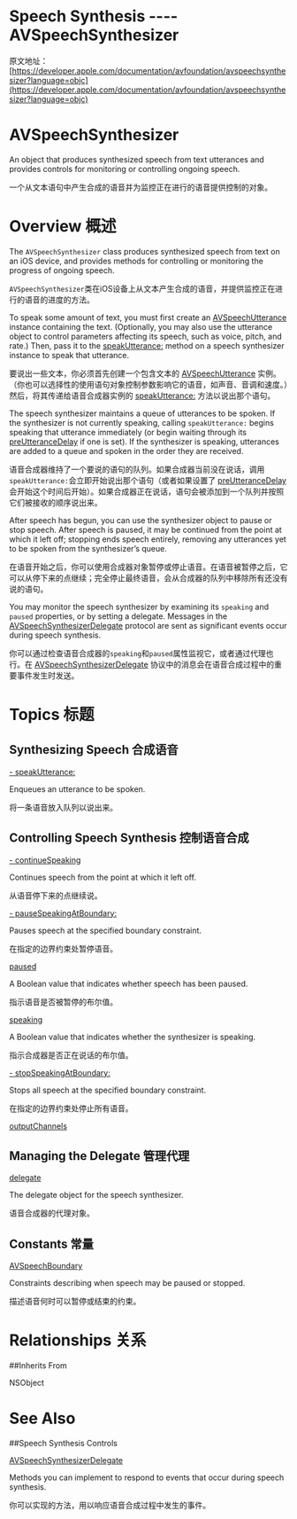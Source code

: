 # Speech Synthesis ---- AVSpeechSynthesizer

原文地址：
[https://developer.apple.com/documentation/avfoundation/avspeechsynthesizer?language=objc](https://developer.apple.com/documentation/avfoundation/avspeechsynthesizer?language=objc)

# AVSpeechSynthesizer

An object that produces synthesized speech from text utterances and provides controls for monitoring or controlling ongoing speech.

一个从文本语句中产生合成的语音并为监控正在进行的语音提供控制的对象。

# Overview 概述

The `AVSpeechSynthesizer` class produces synthesized speech from text on an iOS device, and provides methods for controlling or monitoring the progress of ongoing speech.

`AVSpeechSynthesizer`类在iOS设备上从文本产生合成的语音，并提供监控正在进行的语音的进度的方法。

To speak some amount of text, you must first create an [AVSpeechUtterance](https://developer.apple.com/documentation/avfoundation/avspeechutterance?language=objc) instance containing the text. (Optionally, you may also use the utterance object to control parameters affecting its speech, such as voice, pitch, and rate.) Then, pass it to the [speakUtterance:](https://developer.apple.com/documentation/avfoundation/avspeechsynthesizer/1619686-speakutterance?language=objc) method on a speech synthesizer instance to speak that utterance.

要说出一些文本，你必须首先创建一个包含文本的 [AVSpeechUtterance](https://developer.apple.com/documentation/avfoundation/avspeechutterance?language=objc) 实例。（你也可以选择性的使用语句对象控制参数影响它的语音，如声音、音调和速度。）然后，将其传递给语音合成器实例的 [speakUtterance:](https://developer.apple.com/documentation/avfoundation/avspeechsynthesizer/1619686-speakutterance?language=objc) 方法以说出那个语句。

The speech synthesizer maintains a queue of utterances to be spoken. If the synthesizer is not currently speaking, calling `speakUtterance:` begins speaking that utterance immediately (or begin waiting through its [preUtteranceDelay](https://developer.apple.com/documentation/avfoundation/avspeechutterance/1619679-preutterancedelay?language=objc) if one is set). If the synthesizer is speaking, utterances are added to a queue and spoken in the order they are received.

语音合成器维持了一个要说的语句的队列。如果合成器当前没在说话，调用`speakUtterance:`会立即开始说出那个语句（或者如果设置了 [preUtteranceDelay](https://developer.apple.com/documentation/avfoundation/avspeechutterance/1619679-preutterancedelay?language=objc) 会开始这个时间后开始）。如果合成器正在说话，语句会被添加到一个队列并按照它们被接收的顺序说出来。

After speech has begun, you can use the synthesizer object to pause or stop speech. After speech is paused, it may be continued from the point at which it left off; stopping ends speech entirely, removing any utterances yet to be spoken from the synthesizer’s queue.

在语音开始之后，你可以使用合成器对象暂停或停止语音。在语音被暂停之后，它可以从停下来的点继续；完全停止最终语音，会从合成器的队列中移除所有还没有说的语句。

You may monitor the speech synthesizer by examining its `speaking` and `paused` properties, or by setting a delegate. Messages in the [AVSpeechSynthesizerDelegate](https://developer.apple.com/documentation/avfoundation/avspeechsynthesizerdelegate?language=objc) protocol are sent as significant events occur during speech synthesis.

你可以通过检查语音合成器的`speaking`和`paused`属性监视它，或者通过代理也行。在 [AVSpeechSynthesizerDelegate](https://developer.apple.com/documentation/avfoundation/avspeechsynthesizerdelegate?language=objc) 协议中的消息会在语音合成过程中的重要事件发生时发送。

# Topics 标题

## Synthesizing Speech 合成语音

[- speakUtterance:](https://developer.apple.com/documentation/avfoundation/avspeechsynthesizer/1619686-speakutterance?language=objc)

Enqueues an utterance to be spoken.

将一条语音放入队列以说出来。

## Controlling Speech Synthesis 控制语音合成

[- continueSpeaking](https://developer.apple.com/documentation/avfoundation/avspeechsynthesizer/1619704-continuespeaking?language=objc)

Continues speech from the point at which it left off.

从语音停下来的点继续说。

[- pauseSpeakingAtBoundary:](https://developer.apple.com/documentation/avfoundation/avspeechsynthesizer/1619689-pausespeakingatboundary?language=objc)

Pauses speech at the specified boundary constraint.

在指定的边界约束处暂停语音。

[paused](https://developer.apple.com/documentation/avfoundation/avspeechsynthesizer/1619692-paused?language=objc)

A Boolean value that indicates whether speech has been paused.

指示语音是否被暂停的布尔值。

[speaking](https://developer.apple.com/documentation/avfoundation/avspeechsynthesizer/1619680-speaking?language=objc)

A Boolean value that indicates whether the synthesizer is speaking.

指示合成器是否正在说话的布尔值。

[- stopSpeakingAtBoundary:](https://developer.apple.com/documentation/avfoundation/avspeechsynthesizer/1619676-stopspeakingatboundary?language=objc)

Stops all speech at the specified boundary constraint.

在指定的边界约束处停止所有语音。

[outputChannels](https://developer.apple.com/documentation/avfoundation/avspeechsynthesizer/1648692-outputchannels?language=objc)

## Managing the Delegate 管理代理

[delegate](https://developer.apple.com/documentation/avfoundation/avspeechsynthesizer/1619709-delegate?language=objc)

The delegate object for the speech synthesizer.

语音合成器的代理对象。

## Constants 常量

[AVSpeechBoundary](https://developer.apple.com/documentation/avfoundation/avspeechboundary?language=objc)

Constraints describing when speech may be paused or stopped.

描述语音何时可以暂停或结束的约束。

# Relationships 关系

##Inherits From

NSObject

# See Also

##Speech Synthesis Controls

[AVSpeechSynthesizerDelegate](https://developer.apple.com/documentation/avfoundation/avspeechsynthesizerdelegate?language=objc)

Methods you can implement to respond to events that occur during speech synthesis.

你可以实现的方法，用以响应语音合成过程中发生的事件。
